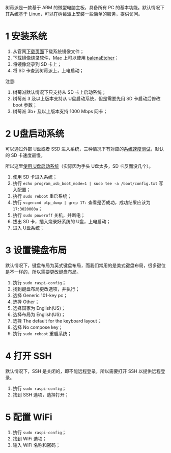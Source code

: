 树莓派是一款基于 ARM 的微型电脑主板，具备所有 PC 的基本功能。默认情况下其系统基于 Linux，可以在树莓派上安装一些简单的服务，提供访问。

# 1 安装系统

1. 从官网[下载页面](https://www.raspberrypi.org/downloads/)下载系统镜像文件；
2. 下载镜像烧录软件，Mac 上可以使用 [balenaEtcher](https://www.balena.io/etcher/)；
3. 将镜像烧录到 SD 卡上；
4. 将 SD 卡查到树莓派上，上电启动；

注意:

1. 树莓派默认情况下只支持从 SD 卡上启动系统；
2. 树莓派 3 及以上版本支持从 U盘启动系统，但是需要先用 SD 卡启动后修改 boot 参数；
3. 树莓派 3b+ 及以上版本支持 1000 Mbps 网卡；

# 2 U盘启动系统

可以通过外部 U盘或者 SSD 进入系统，三种情况下有对应的[系统速度测试](https://www.raspberrypi.org/forums/viewtopic.php?t=199414)，默认的 SD 卡速度最慢。

所以这里[使用 U盘启动系统](https://www.raspberrypi.org/documentation/hardware/raspberrypi/bootmodes/msd.md)（实际因为手头 U盘太多，SD 卡反而没几个）。

1. 使用 SD 卡进入系统；
2. 执行 `echo program_usb_boot_mode=1 | sudo tee -a /boot/config.txt` 写入配置；
3. 执行 `sudo reboot` 重启系统；
4. 执行 `vcgencmd otp_dump | grep 17:` 查看是否成功，成功结果应该为 `17:3020000a`；
5. 执行 `sudo poweroff` 关机，并断电；
6. 拔出 SD 卡，插入烧录好系统的 U盘，上电启动；
7. 进入 U盘系统；

# 3 设置键盘布局

默认情况下，键盘布局为英式键盘布局，而我们常用的是美式键盘布局，很多键位是不一样的，所以需要更改键盘布局。

1. 执行 `sudo raspi-config`；
2. 找到键盘布局更改选项，并执行；
3. 选择 Generic 101-key pc；
4. 选择 Other；
5. 选择国家为 English(US)；
6. 选择布局为 English(US)；
7. 选择 The default for the keyboard layout；
8. 选择 No compose key；
9. 执行 `sudo reboot` 重启系统；

# 4 打开 SSH

默认情况下，SSH 是关闭的，即不能远程登录，所以需要打开 SSH 以提供远程登录。

1. 执行 `sudo raspi-config`；
2. 找到 SSH 选项，选择打开；

# 5 配置 WiFi

1. 执行 `sudo raspi-config`；
2. 找到 WiFi 选项；
3. 输入 WiFi 名称和密码；


